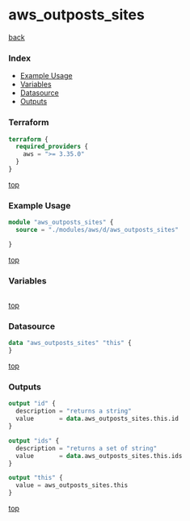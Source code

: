 # aws_outposts_sites

[back](../aws.md)

### Index

- [Example Usage](#example-usage)
- [Variables](#variables)
- [Datasource](#datasource)
- [Outputs](#outputs)

### Terraform

```terraform
terraform {
  required_providers {
    aws = ">= 3.35.0"
  }
}
```

[top](#index)

### Example Usage

```terraform
module "aws_outposts_sites" {
  source = "./modules/aws/d/aws_outposts_sites"

}
```

[top](#index)

### Variables

```terraform
```

[top](#index)

### Datasource

```terraform
data "aws_outposts_sites" "this" {
}
```

[top](#index)

### Outputs

```terraform
output "id" {
  description = "returns a string"
  value       = data.aws_outposts_sites.this.id
}

output "ids" {
  description = "returns a set of string"
  value       = data.aws_outposts_sites.this.ids
}

output "this" {
  value = aws_outposts_sites.this
}
```

[top](#index)